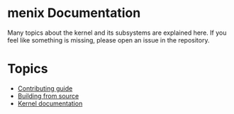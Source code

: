 # menix Documentation

Many topics about the kernel and its subsystems are explained here.
If you feel like something is missing, please open an issue in the repository.

# Topics

- [Contributing guide](contributing.md)
- [Building from source](building.md)
- [Kernel documentation](kernel/readme.md)
